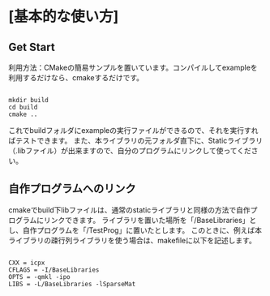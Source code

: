 # [基本的な使い方]

## Get Start
利用方法：CMakeの簡易サンプルを置いています。コンパイルしてexampleを利用するだけなら、cmakeするだけです。

```

mkdir build
cd build
cmake ..

```

これでbuildフォルダにexampleの実行ファイルができるので、それを実行すればテストできます。
また、本ライブラリの元フォルダ直下に、Staticライブラリ（.libファイル）が出来ますので、自分のプログラムにリンクして使ってください。

## 自作プログラムへのリンク
cmakeでbuild下libファイルは、通常のstaticライブラリと同様の方法で自作プログラムにリンクできます。
ライブラリを置いた場所を「/BaseLibraries」とし、自作プログラムを「/TestProg」に置いたとします。
このときに、例えば本ライブラリの疎行列ライブラリを使う場合は、makefileに以下を記述します。

```

CXX = icpx
CFLAGS = -I/BaseLibraries
OPTS = -qmkl -ipo
LIBS = -L/BaseLibraries -lSparseMat

```


